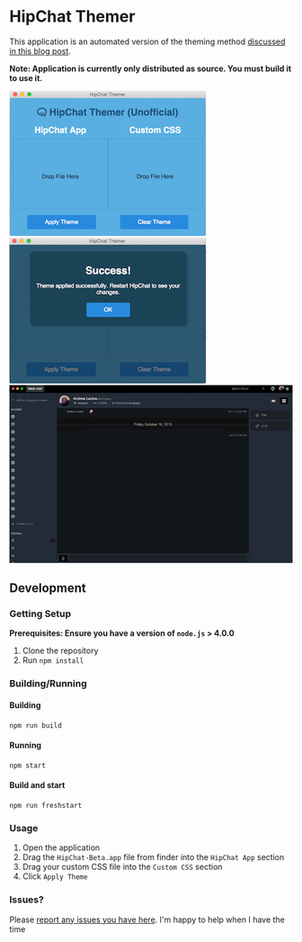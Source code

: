 # HipChat Themer

This application is an automated version of the theming method [discussed in this blog post](https://medium.com/@andrew_levine/theming-the-new-hipchat-4-beta-for-osx-64e4ba4a6749).

**Note: Application is currently only distributed as source. You must build it to use it.**

![screenshot](images/screen-shot.png) ![success screenshot](images/screen-shot-2.png)
![hipchat screenshot](images/screen-shot-hipchat.jpeg)

## Development

### Getting Setup

**Prerequisites: Ensure you have a version of `node.js` > 4.0.0**

1. Clone the repository
2. Run `npm install`

### Building/Running

#### Building
```
npm run build
```

#### Running
```
npm start
```

#### Build and start
```
npm run freshstart
```

### Usage

1. Open the application
2. Drag the `HipChat-Beta.app` file from finder into the `HipChat App` section
3. Drag your custom CSS file into the `Custom CSS` section
4. Click `Apply Theme`

### Issues?

Please [report any issues you have here](https://github.com/DrewML/hipchat-themer/issues/new). I'm happy to help when I have the time
